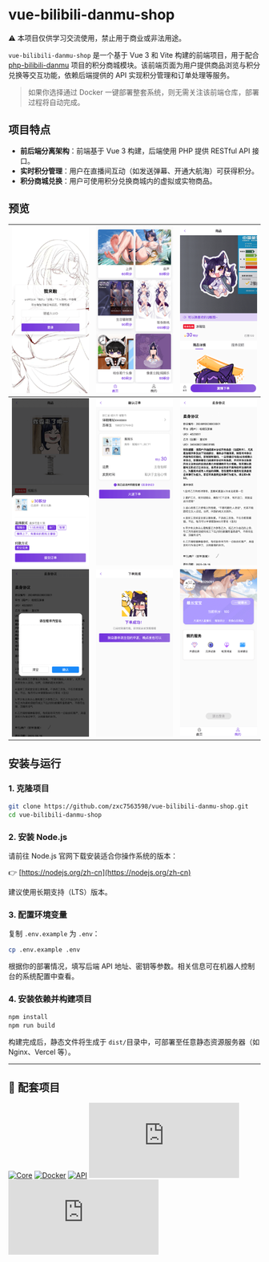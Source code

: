 # vue-bilibili-danmu-shop

⚠️ 本项目仅供学习交流使用，禁止用于商业或非法用途。

​`vue-bilibili-danmu-shop`​ 是一个基于 Vue 3 和 Vite 构建的前端项目，用于配合 [php-bilibili-danmu](https://github.com/zxc7563598/php-bilibili-danmu) 项目的积分商城模块。该前端页面为用户提供商品浏览与积分兑换等交互功能，依赖后端提供的 API 实现积分管理和订单处理等服务。

> 如果你选择通过 Docker 一键部署整套系统，则无需关注该前端仓库，部署过程将自动完成。

## 项目特点

- **前后端分离架构**：前端基于 Vue 3 构建，后端使用 PHP 提供 RESTful API 接口。
- **实时积分管理**：用户在直播间互动（如发送弹幕、开通大航海）可获得积分。
- **积分商城兑换**：用户可使用积分兑换商城内的虚拟或实物商品。

## 预览

| <img src="https://raw.githubusercontent.com/zxc7563598/vue-bilibili-danmu-shop/main/src/assets/preview/demo01.png"> | <img src="https://raw.githubusercontent.com/zxc7563598/vue-bilibili-danmu-shop/main/src/assets/preview/demo02.png"> | <img src="https://raw.githubusercontent.com/zxc7563598/vue-bilibili-danmu-shop/main/src/assets/preview/demo03.png"> |
| --- | --- | --- |
| <img src="https://raw.githubusercontent.com/zxc7563598/vue-bilibili-danmu-shop/main/src/assets/preview/demo04.png"> | <img src="https://raw.githubusercontent.com/zxc7563598/vue-bilibili-danmu-shop/main/src/assets/preview/demo05.png"> | <img src="https://raw.githubusercontent.com/zxc7563598/vue-bilibili-danmu-shop/main/src/assets/preview/demo06.png"> |
| <img src="https://raw.githubusercontent.com/zxc7563598/vue-bilibili-danmu-shop/main/src/assets/preview/demo07.png"> | <img src="https://raw.githubusercontent.com/zxc7563598/vue-bilibili-danmu-shop/main/src/assets/preview/demo08.png"> | <img src="https://raw.githubusercontent.com/zxc7563598/vue-bilibili-danmu-shop/main/src/assets/preview/demo09.png"> |



## 安装与运行

### 1. 克隆项目

```bash
git clone https://github.com/zxc7563598/vue-bilibili-danmu-shop.git
cd vue-bilibili-danmu-shop
```

### 2. 安装 Node.js

请前往 Node.js 官网下载安装适合你操作系统的版本：

👉 [https://nodejs.org/zh-cn](https://nodejs.org/zh-cn)

建议使用长期支持（LTS）版本。

### 3. 配置环境变量

复制 `.env.example`​ 为 `.env`​：

```bash
cp .env.example .env
```

根据你的部署情况，填写后端 API 地址、密钥等参数。相关信息可在机器人控制台的系统配置中查看。

### 4. 安装依赖并构建项目

```bash
npm install
npm run build
```

构建完成后，静态文件将生成于 `dist/`​ 目录中，可部署至任意静态资源服务器（如 Nginx、Vercel 等）。

---

## 🧩 配套项目

[![Core](https://img.shields.io/badge/php--bilibili--danmu--core-B站交互核心模块-blueviolet?style=for-the-badge&logo=php)](https://github.com/zxc7563598/php-bilibili-danmu-core)
[![Docker](https://img.shields.io/badge/php--bilibili--danmu--docker-Docker一键部署容器-2496ed?style=for-the-badge&logo=docker)](https://github.com/zxc7563598/php-bilibili-danmu-docker)
[![API](https://img.shields.io/badge/php--bilibili--danmu-项目本体-007acc?style=for-the-badge&logo=php)](https://github.com/zxc7563598/php-bilibili-danmu)
[![Admin](https://img.shields.io/badge/vue--bilibili--danmu--admin-前端：管理后台-42b883?style=for-the-badge&logo=vue.js)](https://github.com/zxc7563598/vue-bilibili-danmu-admin)
[![Shop](https://img.shields.io/badge/vue--bilibili--danmu--shop-前端：移动端积分商城-3eaf7c?style=for-the-badge&logo=vue.js)](https://github.com/zxc7563598/vue-bilibili-danmu-shop)
